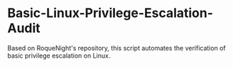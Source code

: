 # Basic-Linux-Privilege-Escalation-Audit
Based on RoqueNight's repository, this script automates the verification of basic privilege escalation on Linux.

